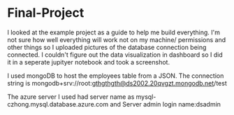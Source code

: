 # Final-Project


I looked at the example project as a guide to help me build everything. I'm not sure how well everything will work not on my machine/ permissions and other things so I uploaded pictures of the database connection being connected. I couldn't figure out the data visualization in dashboard so I did it in a seperate jupityer notebook and took a screenshot.

I used mongoDB to host the employees table from a JSON. The connection string is mongodb+srv://root:gthgthgth@ds2002.20qvgzt.mongodb.net/test

The azure server I used had server name as mysql-czhong.mysql.database.azure.com and Server admin login name:dsadmin 
